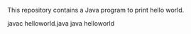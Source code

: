 This repository contains a Java program to print hello world.

javac helloworld.java
java helloworld
